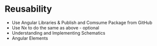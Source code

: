 # Reusability

- Use Angular Libraries & Publish and Comsume Package from GitHub
- Use Nx to do the same as above - optional
- Understanding and Implementing Schematics
- Angular Elements
